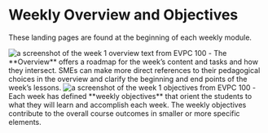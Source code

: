 # Weekly Overview and Objectives

These landing pages are found at the beginning of each 
weekly module. 


<img src="Week 1 Overview from EVPC 100.png" alt="a screenshot of the week 1 overview text from EVPC 100"/>
- The **Overview** offers a roadmap for the week’s 
content and tasks and how they intersect. 
SMEs can make more direct references to their pedagogical 
choices in the overview and clarify the beginning and end 
points of the week’s lessons.


<img src="Week 1 Objectives from EVPC 100.png" alt="a screenshot of the week 1 objectives from EVPC 100"/>
- Each week has defined **weekly objectives** that orient the 
students to what they will learn and accomplish each week. 
The weekly objectives contribute to the overall course 
outcomes in smaller or more specific elements. 

